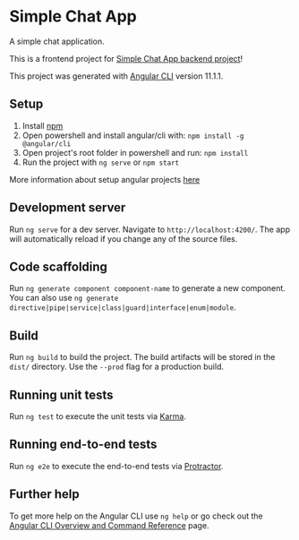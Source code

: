 # Simple Chat App

A simple chat application.

This is a frontend project for [Simple Chat App backend project](https://github.com/maylandertamas/simple-chat-app-backend)!

This project was generated with [Angular CLI](https://github.com/angular/angular-cli) version 11.1.1.

## Setup

1. Install [npm](https://www.npmjs.com/get-npm)
2. Open powershell and install angular/cli with: `npm install -g @angular/cli`
3. Open project's root folder in powershell and run: `npm install`
4. Run the project with `ng serve` or `npm start`

More information about setup angular projects [here](https://angular.io/guide/setup-local)

## Development server

Run `ng serve` for a dev server. Navigate to `http://localhost:4200/`. The app will automatically reload if you change any of the source files.

## Code scaffolding

Run `ng generate component component-name` to generate a new component. You can also use `ng generate directive|pipe|service|class|guard|interface|enum|module`.

## Build

Run `ng build` to build the project. The build artifacts will be stored in the `dist/` directory. Use the `--prod` flag for a production build.

## Running unit tests

Run `ng test` to execute the unit tests via [Karma](https://karma-runner.github.io).

## Running end-to-end tests

Run `ng e2e` to execute the end-to-end tests via [Protractor](http://www.protractortest.org/).

## Further help

To get more help on the Angular CLI use `ng help` or go check out the [Angular CLI Overview and Command Reference](https://angular.io/cli) page.
